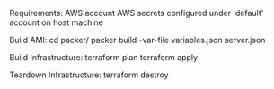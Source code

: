 Requirements: 
AWS account
AWS secrets configured under 'default' account on host machine

Build AMI:
cd packer/
packer build -var-file variables.json server.json

Build Infrastructure:
terraform plan
terraform apply

Teardown Infrastructure:
terraform destroy